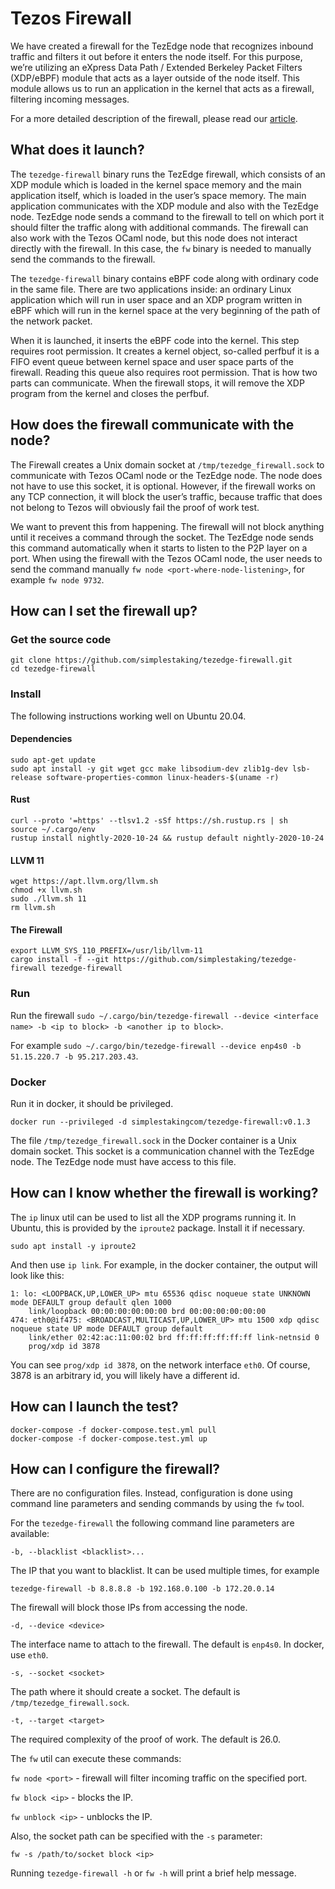 # Tezos Firewall

We have created a firewall for the TezEdge node that recognizes inbound traffic and filters it out before it enters the node itself. For this purpose, we’re utilizing an eXpress Data Path / Extended Berkeley Packet Filters (XDP/eBPF) module that acts as a layer outside of the node itself. This module allows us to run an application in the kernel that acts as a firewall, filtering incoming messages.

For a more detailed description of the firewall, please read our [article](https://medium.com/simplestaking/integrating-an-ebpf-based-firewall-into-the-tezedge-node-with-multipass-validations-769d4c6ccd93?source=collection_home---6------1-----------------------).

## What does it launch?

The `tezedge-firewall` binary runs the TezEdge firewall, which consists of an XDP module which is loaded in the kernel space memory and the main application itself, which is loaded in the user’s space memory. The main application communicates with the XDP module and also with the TezEdge node. TezEdge node sends a command to the firewall to tell on which port it should filter the traffic along with additional commands. The firewall can also work with the Tezos OCaml node, but this node does not interact directly with the firewall. In this case, the `fw` binary is needed to manually send the commands to the firewall.

The `tezedge-firewall` binary contains eBPF code along with ordinary code in the same file. There are two applications inside: an ordinary Linux application which will run in user space and an XDP program written in eBPF which will run in the kernel space at the very beginning of the path of the network packet.

When it is launched, it inserts the eBPF code into the kernel. This step requires root permission. It creates a kernel object, so-called perfbuf it is a FIFO event queue between kernel space and user space parts of the firewall. Reading this queue also requires root permission. That is how two parts can communicate. When the firewall stops, it will remove the XDP program from the kernel and closes the perfbuf.

## How does the firewall communicate with the node?

The Firewall creates a Unix domain socket at `/tmp/tezedge_firewall.sock` to communicate with Tezos OCaml node or the TezEdge node. The node does not have to use this socket, it is optional. However, if the firewall works on any TCP connection, it will block the user’s traffic, because traffic that does not belong to Tezos will obviously fail the proof of work test. 

We want to prevent this from happening. The firewall will not block anything until it receives a command through the socket. The TezEdge node sends this command automatically when it starts to listen to the P2P layer on a port. When using the firewall with the Tezos OCaml node, the user needs to send the command manually `fw node <port-where-node-listening>`, for example `fw node 9732`.

## How can I set the firewall up?

### Get the source code

```
git clone https://github.com/simplestaking/tezedge-firewall.git
cd tezedge-firewall
```

### Install

The following instructions working well on Ubuntu 20.04.

#### Dependencies

```
sudo apt-get update
sudo apt install -y git wget gcc make libsodium-dev zlib1g-dev lsb-release software-properties-common linux-headers-$(uname -r)
```

#### Rust

```
curl --proto '=https' --tlsv1.2 -sSf https://sh.rustup.rs | sh
source ~/.cargo/env
rustup install nightly-2020-10-24 && rustup default nightly-2020-10-24
```

#### LLVM 11

```
wget https://apt.llvm.org/llvm.sh
chmod +x llvm.sh
sudo ./llvm.sh 11
rm llvm.sh
```

#### The Firewall

```
export LLVM_SYS_110_PREFIX=/usr/lib/llvm-11
cargo install -f --git https://github.com/simplestaking/tezedge-firewall tezedge-firewall
```

### Run

Run the firewall `sudo ~/.cargo/bin/tezedge-firewall --device <interface name> -b <ip to block> -b <another ip to block>`.

For example `sudo ~/.cargo/bin/tezedge-firewall --device enp4s0 -b 51.15.220.7 -b 95.217.203.43`.

### Docker

Run it in docker, it should be privileged.
```
docker run --privileged -d simplestakingcom/tezedge-firewall:v0.1.3
```

The file `/tmp/tezedge_firewall.sock` in the Docker container is a Unix domain socket.
This socket is a communication channel with the TezEdge node.
The TezEdge node must have access to this file.

## How can I know whether the firewall is working?

The `ip` linux util can be used to list all the XDP programs running it. In Ubuntu, this is provided by the `iproute2` package. Install it if necessary. 

```
sudo apt install -y iproute2
```

And then use `ip link`. For example, in the docker container, the output will look like this:

```
1: lo: <LOOPBACK,UP,LOWER_UP> mtu 65536 qdisc noqueue state UNKNOWN mode DEFAULT group default qlen 1000
    link/loopback 00:00:00:00:00:00 brd 00:00:00:00:00:00
474: eth0@if475: <BROADCAST,MULTICAST,UP,LOWER_UP> mtu 1500 xdp qdisc noqueue state UP mode DEFAULT group default
    link/ether 02:42:ac:11:00:02 brd ff:ff:ff:ff:ff:ff link-netnsid 0
    prog/xdp id 3878
```

You can see `prog/xdp id 3878`, on the network interface `eth0`. Of course, 3878 is an arbitrary id, you will likely have a different id.

## How can I launch the test?

```
docker-compose -f docker-compose.test.yml pull
docker-compose -f docker-compose.test.yml up
```

## How can I configure the firewall?

There are no configuration files. Instead, configuration is done using command line parameters and sending commands by using the `fw` tool.


For the `tezedge-firewall` the following command line parameters are available:

`-b, --blacklist <blacklist>...` 


The IP that you want to blacklist. It can be used multiple times, for example 

```
tezedge-firewall -b 8.8.8.8 -b 192.168.0.100 -b 172.20.0.14
```

The firewall will block those IPs from accessing the node.

`-d, --device <device>`

The interface name to attach to the firewall. The default is `enp4s0`. In docker, use `eth0`.

`-s, --socket <socket>`

The path where it should create a socket. The default is `/tmp/tezedge_firewall.sock`.

`-t, --target <target>`

The required complexity of the proof of work. The default is 26.0.

The `fw` util can execute these commands: 

`fw node <port>` - firewall will filter incoming traffic on the specified port.

`fw block <ip>` - blocks the IP.

`fw unblock <ip>` - unblocks the IP.

Also, the socket path can be specified with the `-s` parameter:

```
fw -s /path/to/socket block <ip>
```

Running `tezedge-firewall -h` or `fw -h` will print a brief help message.
